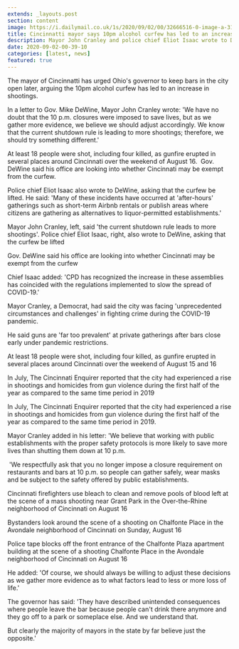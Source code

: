 ```yaml
---
extends: _layouts.post
section: content
image: https://i.dailymail.co.uk/1s/2020/09/02/00/32666516-0-image-a-31_1599002807273.jpg 
title: Cincinnatti mayor says 10pm alcohol curfew has led to an increase in shootings 
description: Mayor John Cranley and police chief Eliot Isaac wrote to DeWine, asking that the curfew be lifted. DeWine said his office are looking into whether Cincinnati may be exempt from the rule. 
date: 2020-09-02-00-39-10 
categories: [latest, news] 
featured: true 
--- 
```

The mayor of Cincinnatti has urged Ohio's governor to keep bars in the city open later, arguing the 10pm alcohol curfew has led to an increase in shootings. 

In a letter to Gov. Mike DeWine, Mayor John Cranley wrote: 'We have no doubt that the 10 p.m. closures were imposed to save lives, but as we gather more evidence, we believe we should adjust accordingly. We know that the current shutdown rule is leading to more shootings; therefore, we should try something different.'

At least 18 people were shot, including four killed, as gunfire erupted in several places around Cincinnati over the weekend of August 16.  Gov. DeWine said his office are looking into whether Cincinnati may be exempt from the curfew. 

Police chief Eliot Isaac also wrote to DeWine, asking that the curfew be lifted. He said: 'Many of these incidents have occurred at 'after-hours' gatherings such as short-term Airbnb rentals or publish areas where citizens are gathering as alternatives to liquor-permitted establishments.' 

Mayor John Cranley, left, said 'the current shutdown rule leads to more shootings'. Police chief Eliot Isaac, right, also wrote to DeWine, asking that the curfew be lifted

Gov. DeWine said his office are looking into whether Cincinnati may be exempt from the curfew

Chief Isaac added: 'CPD has recognized the increase in these assemblies has coincided with the regulations implemented to slow the spread of COVID-19.'     

Mayor Cranley, a Democrat, had said the city was facing 'unprecedented circumstances and challenges' in fighting crime during the COVID-19 pandemic. 

He said guns are 'far too prevalent' at private gatherings after bars close early under pandemic restrictions.

At least 18 people were shot, including four killed, as gunfire erupted in several places around Cincinnati over the weekend of August 15 and 16

In July, The Cincinnati Enquirer reported that the city had experienced a rise in shootings and homicides from gun violence during the first half of the year as compared to the same time period in 2019

In July, The Cincinnati Enquirer reported that the city had experienced a rise in shootings and homicides from gun violence during the first half of the year as compared to the same time period in 2019.

Mayor Cranley added in his letter: 'We believe that working with public establishments with the proper safety protocols is more likely to save more lives than shutting them down at 10 p.m.  

 'We respectfully ask that you no longer impose a closure requirement on restaurants and bars at 10 p.m. so people can gather safely, wear masks and be subject to the safety offered by public establishments. 

Cincinnati firefighters use bleach to clean and remove pools of blood left at the scene of a mass shooting near Grant Park in the Over-the-Rhine neighborhood of Cincinnati on August 16

Bystanders look around the scene of a shooting on Chalfonte Place in the Avondale neighborhood of Cincinnati on Sunday, August 16

Police tape blocks off the front entrance of the Chalfonte Plaza apartment building at the scene of a shooting Chalfonte Place in the Avondale neighborhood of Cincinnati on August 16

He added: 'Of course, we should always be willing to adjust these decisions as we gather more evidence as to what factors lead to less or more loss of life.' 

The governor has said: 'They have described unintended consequences where people leave the bar because people can't drink there anymore and they go off to a park or someplace else. And we understand that. 

But clearly the majority of mayors in the state by far believe just the opposite.' 

